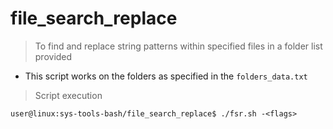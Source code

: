 # file_search_replace

> To find and replace string patterns within specified files in a folder list provided

- This script works on the folders as specified in the `folders_data.txt`

> Script execution

```
user@linux:sys-tools-bash/file_search_replace$ ./fsr.sh -<flags>
```
